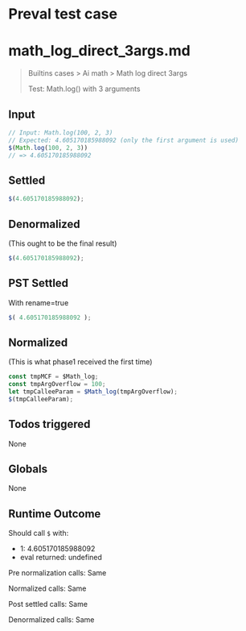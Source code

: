 # Preval test case

# math_log_direct_3args.md

> Builtins cases > Ai math > Math log direct 3args
>
> Test: Math.log() with 3 arguments

## Input

`````js filename=intro
// Input: Math.log(100, 2, 3)
// Expected: 4.605170185988092 (only the first argument is used)
$(Math.log(100, 2, 3))
// => 4.605170185988092
`````


## Settled


`````js filename=intro
$(4.605170185988092);
`````


## Denormalized
(This ought to be the final result)

`````js filename=intro
$(4.605170185988092);
`````


## PST Settled
With rename=true

`````js filename=intro
$( 4.605170185988092 );
`````


## Normalized
(This is what phase1 received the first time)

`````js filename=intro
const tmpMCF = $Math_log;
const tmpArgOverflow = 100;
let tmpCalleeParam = $Math_log(tmpArgOverflow);
$(tmpCalleeParam);
`````


## Todos triggered


None


## Globals


None


## Runtime Outcome


Should call `$` with:
 - 1: 4.605170185988092
 - eval returned: undefined

Pre normalization calls: Same

Normalized calls: Same

Post settled calls: Same

Denormalized calls: Same
